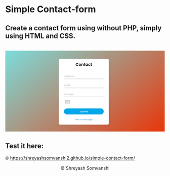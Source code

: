 # Simple Contact-form

## Create a contact form using without PHP, simply using HTML and CSS.

<br>
<img src="images/contactPage.png" alt="Contact form">

## Test it here: <br/>
:globe_with_meridians: https://shreyashsomvanshi2.github.io/simple-contact-form/

<center> © Shreyash Somvanshi </center>

